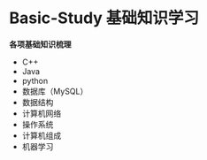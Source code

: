 # Basic-Study 基础知识学习

**各项基础知识梳理**

- C++
- Java
- python
- 数据库（MySQL）
- 数据结构
- 计算机网络
- 操作系统
- 计算机组成
- 机器学习

